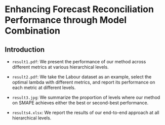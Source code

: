 # Enhancing Forecast Reconciliation Performance through Model Combination
## Introduction

- `result1.pdf`: We present the performance of our method across different metrics at various hierarchical levels.

- `result2.pdf`: We take the Labour dataset as an example, select the optimal lambda with different metrics, and report its performance on each metric at different levels.

- `result3.jpg`: We summarize the proportion of levels where our method on SMAPE achieves either the best or second-best performance.

- `results4.xlsx`: We report the results of our end-to-end approach at all hierarchical levels.

